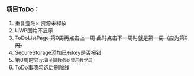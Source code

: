 ﻿### 项目ToDo：
1. 重复登陆× 资源未释放
2. UWP图片不显示
3. ~~ToDoListPage 第0周再点击上一周 此时点击下一周时就是第一周（应为第0周)~~
4. SecureStorage添加已有key是否报错
5. 第0周时显示`请关联教务处显示教学周`
6. ToDo事项勾选后删除线